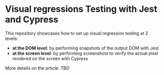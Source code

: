 # Visual regressions Testing with Jest and Cypress

This repository showcases how to set up visual regression testing at 2 levels:

- **at the DOM level**: by performing snapshots of the output DOM with Jest
- **at the screen level**: by performing screenshots to verify the actual pixel rendered on the screen with Cypress


More details on the article: _TBD_

